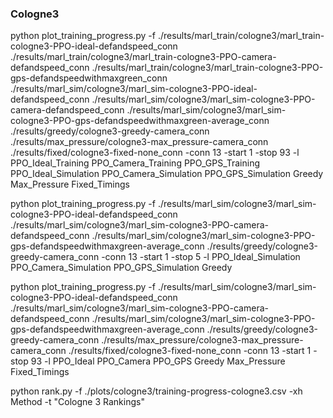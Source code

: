 ### Cologne3 
python plot_training_progress.py -f ./results/marl_train/cologne3/marl_train-cologne3-PPO-ideal-defandspeed_conn ./results/marl_train/cologne3/marl_train-cologne3-PPO-camera-defandspeed_conn ./results/marl_train/cologne3/marl_train-cologne3-PPO-gps-defandspeedwithmaxgreen_conn ./results/marl_sim/cologne3/marl_sim-cologne3-PPO-ideal-defandspeed_conn ./results/marl_sim/cologne3/marl_sim-cologne3-PPO-camera-defandspeed_conn ./results/marl_sim/cologne3/marl_sim-cologne3-PPO-gps-defandspeedwithmaxgreen-average_conn ./results/greedy/cologne3-greedy-camera_conn  ./results/max_pressure/cologne3-max_pressure-camera_conn  ./results/fixed/cologne3-fixed-none_conn -conn 13 -start 1 -stop 93 -l PPO_Ideal_Training PPO_Camera_Training PPO_GPS_Training PPO_Ideal_Simulation PPO_Camera_Simulation PPO_GPS_Simulation Greedy Max_Pressure Fixed_Timings 

python plot_training_progress.py -f  ./results/marl_sim/cologne3/marl_sim-cologne3-PPO-ideal-defandspeed_conn ./results/marl_sim/cologne3/marl_sim-cologne3-PPO-camera-defandspeed_conn ./results/marl_sim/cologne3/marl_sim-cologne3-PPO-gps-defandspeedwithmaxgreen-average_conn ./results/greedy/cologne3-greedy-camera_conn  -conn 13 -start 1 -stop 5 -l PPO_Ideal_Simulation PPO_Camera_Simulation PPO_GPS_Simulation Greedy

python plot_training_progress.py -f ./results/marl_sim/cologne3/marl_sim-cologne3-PPO-ideal-defandspeed_conn ./results/marl_sim/cologne3/marl_sim-cologne3-PPO-camera-defandspeed_conn ./results/marl_sim/cologne3/marl_sim-cologne3-PPO-gps-defandspeedwithmaxgreen-average_conn ./results/greedy/cologne3-greedy-camera_conn  ./results/max_pressure/cologne3-max_pressure-camera_conn  ./results/fixed/cologne3-fixed-none_conn -conn 13 -start 1 -stop 93 -l PPO_Ideal PPO_Camera PPO_GPS Greedy Max_Pressure Fixed_Timings 

python rank.py -f ./plots/cologne3/training-progress-cologne3.csv -xh Method -t "Cologne 3 Rankings"
